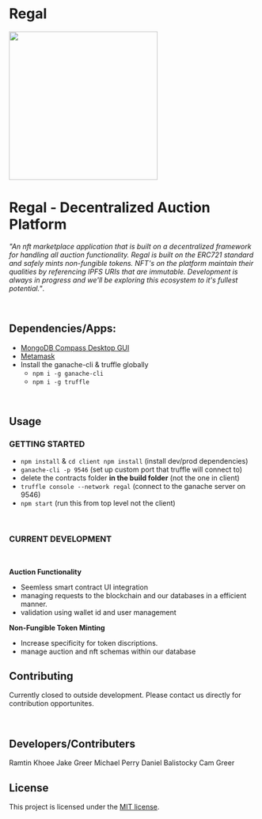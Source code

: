 # Regal #

<img src='https://user-images.githubusercontent.com/71619815/119935178-e7ed5b00-bf3b-11eb-8bf1-be4d782509d1.jpg' width="300"/>

# Regal - Decentralized Auction Platform

_"An nft marketplace application that is built on a decentralized framework for handling all auction functionality. Regal is built on the ERC721 standard and safely mints non-fungible tokens. NFT's on the platform maintain their qualities by referencing IPFS URIs that are immutable. Development is always in progress and we'll be exploring this ecosystem to it's fullest potential."_. 

<br/>

## Dependencies/Apps: 

- [MongoDB Compass Desktop GUI](https://www.mongodb.com/products/compass)
- [Metamask](https://chrome.google.com/webstore/detail/nkbihfbeogaeaoehlefnkodbefgpgknn)
- Install the ganache-cli & truffle globally 
   * `npm i -g ganache-cli`
   * `npm i -g truffle`

<br/>

## Usage
### GETTING STARTED

- `npm install` & `cd client npm install` (install dev/prod dependencies)
- `ganache-cli -p 9546` (set up custom port that truffle will connect to)
- delete the contracts folder __in the build folder__ (not the one in client)
- `truffle console --network regal` (connect to the ganache server on 9546)
- `npm start` (run this from top level not the client)


<br/>

### CURRENT DEVELOPMENT

<br/>

<b>Auction Functionality</b>
- Seemless smart contract UI integration
- managing requests to the blockchain and our databases in a efficient manner.
- validation using wallet id and user management

<b>Non-Fungible Token Minting</b>
- Increase specificity for token discriptions. 
- manage auction and nft schemas within our database


## Contributing
Currently closed to outside development. Please contact us directly for contribution opportunites.

<br/>

## Developers/Contributers 
Ramtin Khoee
Jake Greer
Michael Perry
Daniel Balistocky
Cam Greer
<br/>

## License
This project is licensed under the [MIT license](https://choosealicense.com/licenses/mit/).

